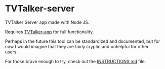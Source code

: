 # TVTalker-server

TVTalker Server app made with Node JS.

Requires [TVTalker-app](https://github.com/brannondorsey/tvtalker-app) for full functionality.

Perhaps in the future this tool can be standardized and documented, but for now I would imagine that they are fairly cryptic and unhelpful for other users.

For those brave enough to try, check out the [INSTRUCTIONS.md](INSTRUCTIONS.md) file.